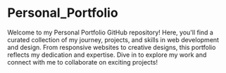 # Personal_Portfolio
Welcome to my Personal Portfolio GitHub repository! Here, you'll find a curated collection of my journey, projects, and skills in web development and design. From responsive websites to creative designs, this portfolio reflects my dedication and expertise. Dive in to explore my work and connect with me to collaborate on exciting projects!
